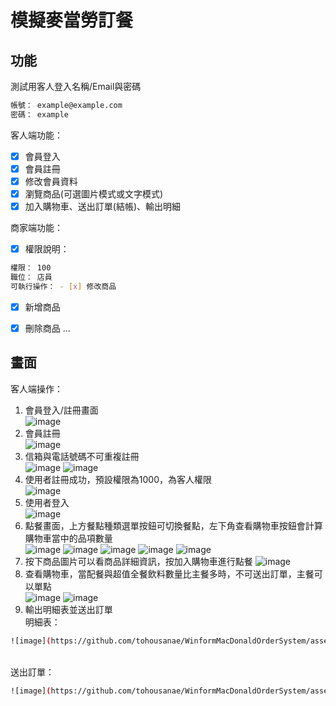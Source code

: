 # 模擬麥當勞訂餐
## 功能

測試用客人登入名稱/Email與密碼

```bash
帳號： example@example.com
密碼： example
```
客人端功能：
- [x] 會員登入
- [x] 會員註冊
- [x] 修改會員資料
- [x] 瀏覽商品(可選圖片模式或文字模式)
- [x] 加入購物車、送出訂單(結帳)、輸出明細

商家端功能：
- [x] 權限說明：
```bash
權限： 100
職位： 店員
可執行操作： - [x] 修改商品
```
- [x] 新增商品

- [x] 刪除商品
...

## 畫面

客人端操作：
1. 會員登入/註冊畫面<br>
![image](https://github.com/tohousanae/WinformMacDonaldOrderSystem/assets/122202405/ccfe8f64-2b87-4f31-93c2-bc91bc4b2748)
3. 會員註冊<br>
![image](https://github.com/tohousanae/WinformMacDonaldOrderSystem/assets/122202405/84d2bdf4-f70d-402e-97d1-201c48f9f540)
4. 信箱與電話號碼不可重複註冊<br>
![image](https://github.com/tohousanae/WinformMacDonaldOrderSystem/assets/122202405/c242425d-4fd6-4a00-85ee-9369f78fd8c3)
![image](https://github.com/tohousanae/WinformMacDonaldOrderSystem/assets/122202405/530657d4-78f5-479e-a4e5-074018f5cd5a)
5. 使用者註冊成功，預設權限為1000，為客人權限<br>
![image](https://github.com/tohousanae/WinformMacDonaldOrderSystem/assets/122202405/acce1d32-84f7-4eb1-85b6-d93ddd686e96)
6. 使用者登入<br>
![image](https://github.com/tohousanae/WinformMacDonaldOrderSystem/assets/122202405/3483ea02-1cf5-44d6-9787-289b81d2d9da)
7. 點餐畫面，上方餐點種類選單按鈕可切換餐點，左下角查看購物車按鈕會計算購物車當中的品項數量<br>
![image](https://github.com/tohousanae/WinformMacDonaldOrderSystem/assets/122202405/cfb8da1f-d8ad-496a-9587-19a842b377f6)
![image](https://github.com/tohousanae/WinformMacDonaldOrderSystem/assets/122202405/47bc77d1-1de1-4bd7-8ed6-466a5bf4da42)
![image](https://github.com/tohousanae/WinformMacDonaldOrderSystem/assets/122202405/61ab6a33-b0b8-4378-8b90-71d1738f1c54)
![image](https://github.com/tohousanae/WinformMacDonaldOrderSystem/assets/122202405/74437a61-42cc-44d1-80c0-651e80ae7bf7)
![image](https://github.com/tohousanae/WinformMacDonaldOrderSystem/assets/122202405/25839bc7-220a-4994-937b-4f707258e0e8)
8. 按下商品圖片可以看商品詳細資訊，按加入購物車進行點餐
![image](https://github.com/tohousanae/WinformMacDonaldOrderSystem/assets/122202405/1149e6a9-3a9f-4bc1-ae45-cdfd93c50a28)
10. 查看購物車，當配餐與超值全餐飲料數量比主餐多時，不可送出訂單，主餐可以單點<br>
![image](https://github.com/tohousanae/WinformMacDonaldOrderSystem/assets/122202405/095dd1ef-d08a-44f8-b640-a9a20e6b5e0a)
![image](https://github.com/tohousanae/WinformMacDonaldOrderSystem/assets/122202405/84815e4c-74b0-430e-921f-8b7f854f3d87)
11. 輸出明細表並送出訂單
<br>明細表：
```bash
![image](https://github.com/tohousanae/WinformMacDonaldOrderSystem/assets/122202405/9516d380-8d72-4c23-8190-6889c439846f)
```
<br>送出訂單：
```bash
![image](https://github.com/tohousanae/WinformMacDonaldOrderSystem/assets/122202405/67480f82-2242-449b-b217-8a22508681f4)
```





